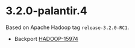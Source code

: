 # 3.2.0-palantir.4

Based on Apache Hadoop tag `release-3.2.0-RC1`.

* Backport [HADOOP-15974](https://issues.apache.org/jira/browse/HADOOP-15974)


